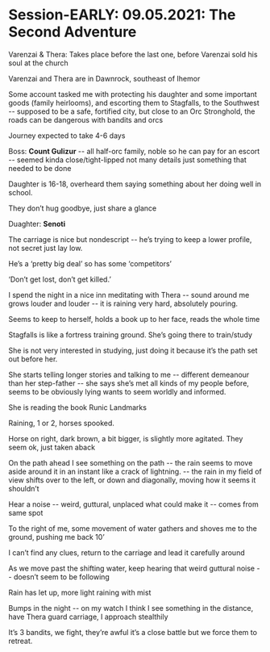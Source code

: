    

# Session-EARLY: 09.05.2021: The Second Adventure

Varenzai & Thera: Takes place before the last one, before Varenzai sold his soul at the church

  

Varenzai and Thera are in Dawnrock, southeast of Ihemor

Some account tasked me with protecting his daughter and some important goods (family heirlooms), and escorting them to Stagfalls, to the Southwest -- supposed to be a safe, fortified city, but close to an Orc Stronghold, the roads can be dangerous with bandits and orcs

  

Journey expected to take 4-6 days

  

Boss: **Count Gulizur** -- all half-orc family, noble so he can pay for an escort -- seemed kinda close/tight-lipped not many details just something that needed to be done

Daughter is 16-18, overheard them saying something about her doing well in school.

They don’t hug goodbye, just share a glance

Duaghter: **Senoti**

  

The carriage is nice but nondescript -- he’s trying to keep a lower profile, not secret just lay low.

He’s a ‘pretty big deal’ so has some ‘competitors’

  

‘Don’t get lost, don’t get killed.’

  

I spend the night in a nice inn meditating with Thera -- sound around me grows louder and louder -- it is raining very hard, absolutely pouring.

  

  

Seems to keep to herself, holds a book up to her face, reads the whole time

  

Stagfalls is like a fortress training ground. She’s going there to train/study

  

She is not very interested in studying, just doing it because it’s the path set out before her.

  

She starts telling longer stories and talking to me -- different demeanour than her step-father -- she says she’s met all kinds of my people before, seems to be obviously lying wants to seem worldly and informed.

  

  

She is reading the book Runic Landmarks

  

  

Raining, 1 or 2, horses spooked.

  

Horse on right, dark brown, a bit bigger, is slightly more agitated. They seem ok, just taken aback

  

On the path ahead I see something on the path -- the rain seems to move aside around it in an instant like a crack of lightning. -- the rain in my field of view shifts over to the left, or down and diagonally, moving how it seems it shouldn’t

  

Hear a noise -- weird, guttural, unplaced what could make it -- comes from same spot

  

To the right of me, some movement of water gathers and shoves me to the ground, pushing me back 10’

  

I can’t find any clues, return to the carriage and lead it carefully around

As we move past the shifting water, keep hearing that weird guttural noise -- doesn’t seem to be following

  

Rain has let up, more light raining with mist

  

Bumps in the night -- on my watch I think I see something in the distance, have Thera guard carriage, I approach stealthily

  

It’s 3 bandits, we fight, they’re awful it’s a close battle but we force them to retreat.
